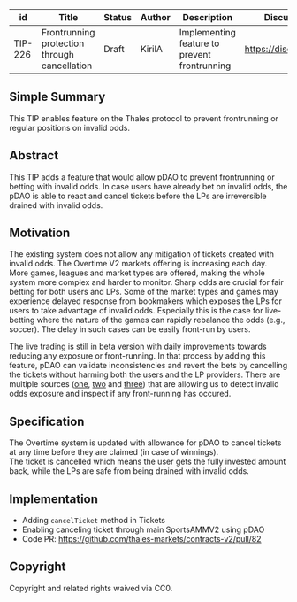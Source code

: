 
| id      | Title | Status | Author | Description | Discussions to | Created |
| ----------- | ----------- | ----------- | ----------- | ----------- | ----------- | ----------- |
| TIP-226 | Frontrunning protection through cancellation | Draft | KirilA |  Implementing feature to prevent frontrunning | https://discord.gg/thales | 2024-09-20

## Simple Summary

This TIP enables feature on the Thales protocol to prevent frontrunning or regular positions on invalid odds. 

## Abstract

This TIP adds a feature that would allow pDAO to prevent frontrunning or betting with invalid odds. In case users have already bet on invalid odds, the pDAO is able to react and cancel tickets before the LPs are irreversible drained with invalid odds.

## Motivation  

The existing system does not allow any mitigation of tickets created with invalid odds. The Overtime V2 markets offering is increasing each day. More games, leagues and market types are offered, making the whole system more complex and harder to monitor. Sharp odds are crucial for fair betting for both users and LPs. Some of the market types and games may experience delayed response from bookmakers which exposes the LPs for users to take advantage of invalid odds. Especially this is the case for live-betting where the nature of the games can rapidly rebalance the odds (e.g., soccer). The delay in such cases can be easily front-run by users. 

The live trading is still in beta version with daily improvements towards reducing any exposure or front-running. 
In that process by adding this feature, pDAO can validate inconsistencies and revert the bets by cancelling the tickets without harming both the users and the LP providers. There are multiple sources ([one](https://betsapi.com/), [two](https://www.flashscore.com/) and [three](https://www.sofascore.com/)) that are allowing us to detect invalid odds exposure and inspect if any front-running has occured.

## Specification 

The Overtime system is updated with allowance for pDAO to cancel tickets at any time before they are claimed (in case of winnings).  
The ticket is cancelled which means the user gets the fully invested amount back, while the LPs are safe from being drained with invalid odds.

## Implementation

- Adding `cancelTicket` method in Tickets
- Enabling canceling ticket through main SportsAMMV2 using pDAO
- Code PR: https://github.com/thales-markets/contracts-v2/pull/82

## Copyright
 
Copyright and related rights waived via CC0.
